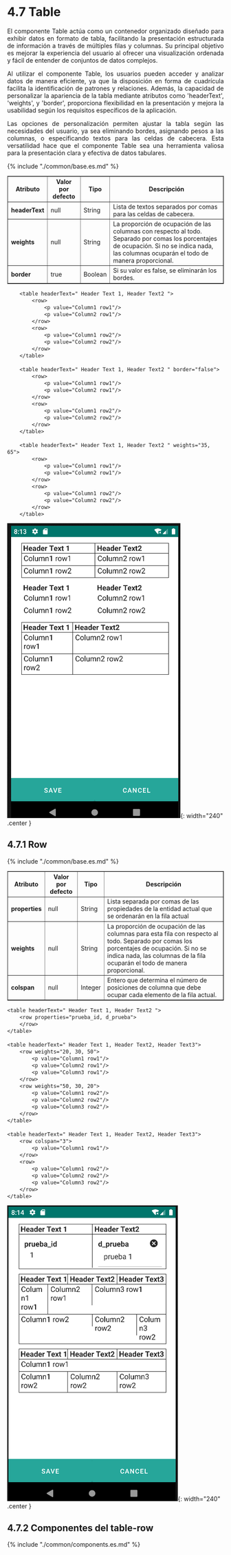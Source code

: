 # 4.7 Table
<div style="text-align: justify;">
<p>El componente Table actúa como un contenedor organizado diseñado para exhibir datos en formato de tabla, facilitando la presentación estructurada de información a través de múltiples filas y columnas. Su principal objetivo es mejorar la experiencia del usuario al ofrecer una visualización ordenada y fácil de entender de conjuntos de datos complejos.</p>
<p>Al utilizar el componente Table, los usuarios pueden acceder y analizar datos de manera eficiente, ya que la disposición en forma de cuadrícula facilita la identificación de patrones y relaciones. Además, la capacidad de personalizar la apariencia de la tabla mediante atributos como 'headerText', 'weights', y 'border', proporciona flexibilidad en la presentación y mejora la usabilidad según los requisitos específicos de la aplicación.</p>
<p>Las opciones de personalización permiten ajustar la tabla según las necesidades del usuario, ya sea eliminando bordes, asignando pesos a las columnas, o especificando textos para las celdas de cabecera. Esta versatilidad hace que el componente Table sea una herramienta valiosa para la presentación clara y efectiva de datos tabulares.</p>
</div>
<table border="1">
    <thead>
        <tr>
            <th colspan="2">Atributo</th>
            <th>Valor por defecto</th>
            <th>Tipo</th>
            <th>Descripción</th>
         </tr>
    </thead>
    <tbody>
        {% include "./common/base.es.md" %}
        <tr>
            <td colspan="2"><strong>headerText</strong></td>
            <td>null</td>
            <td>String</td>
            <td>Lista de textos separados por comas para las celdas de cabecera.</td>
        </tr>
        <tr>
            <td colspan="2"><strong>weights</strong></td>
            <td>null</td>
            <td>String</td>
            <td>La proporción de ocupación de las columnas con respecto al todo. Separado por comas los porcentajes de ocupación. Si no se indica nada, las columnas ocuparán el todo de manera proporcional.</td>
        </tr>
        <tr>
            <td colspan="2"><strong>border</strong></td>
            <td>true</td>
            <td>Boolean</td>
            <td>Si su valor es false, se eliminarán los bordes.</td>
        </tr>
    </tbody>
</table>

        <table headerText=" Header Text 1, Header Text2 ">
            <row>
                <p value="Column1 row1"/>
                <p value="Column2 row1"/>
            </row>
            <row>
                <p value="Column1 row2"/>
                <p value="Column2 row2"/>
            </row>
        </table>

        <table headerText=" Header Text 1, Header Text2 " border="false">
            <row>
                <p value="Column1 row1"/>
                <p value="Column2 row1"/>
            </row>
            <row>
                <p value="Column1 row2"/>
                <p value="Column2 row2"/>
            </row>
        </table>

        <table headerText=" Header Text 1, Header Text2 " weights="35, 65">
            <row>
                <p value="Column1 row1"/>
                <p value="Column2 row1"/>
            </row>
            <row>
                <p value="Column1 row2"/>
                <p value="Column2 row2"/>
            </row>
        </table>

![img.png](../img/table.png){: width="240" .center }

## 4.7.1 Row

<table border="1">
    <thead>
        <tr>
            <th colspan="2">Atributo</th>
            <th>Valor por defecto</th>
            <th>Tipo</th>
            <th>Descripción</th>
         </tr>
    </thead>
    <tbody>
        {% include "./common/base.es.md" %}
        <tr>
            <td colspan="2"><strong>properties</strong></td>
            <td>null</td>
            <td>String</td>
            <td>Lista separada por comas de las propiedades de la entidad actual que se ordenarán en la fila actual</td>
        </tr>
        <tr>
            <td colspan="2"><strong>weights</strong></td>
            <td>null</td>
            <td>String</td>
            <td>La proporción de ocupación de las columnas para esta fila con respecto al todo. Separado por comas los porcentajes de ocupación. Si no se indica nada, las columnas de la fila ocuparán el todo de manera proporcional.</td>
        </tr>
        <tr>
            <td colspan="2"><strong>colspan</strong></td>
            <td>null</td>
            <td>Integer</td>
            <td>Entero que determina el número de posiciones de columna que debe ocupar cada elemento de la fila actual.</td>
        </tr>
    </tbody>
</table>

    <table headerText=" Header Text 1, Header Text2 ">
        <row properties="prueba_id, d_prueba">
        </row>
    </table>

    <table headerText=" Header Text 1, Header Text2, Header Text3">
        <row weights="20, 30, 50">
            <p value="Column1 row1"/>
            <p value="Column2 row1"/>
            <p value="Column3 row1"/>
        </row>
        <row weights="50, 30, 20">
            <p value="Column1 row2"/>
            <p value="Column2 row2"/>
            <p value="Column3 row2"/>
        </row>
    </table>

    <table headerText=" Header Text 1, Header Text2, Header Text3">
        <row colspan="3">
            <p value="Column1 row1"/>
        </row>
        <row>
            <p value="Column1 row2"/>
            <p value="Column2 row2"/>
            <p value="Column3 row2"/>
        </row>
    </table>

![img.png](../img/table_row.png){: width="240" .center }

## 4.7.2 Componentes del table-row
 {% include "./common/components.es.md" %}